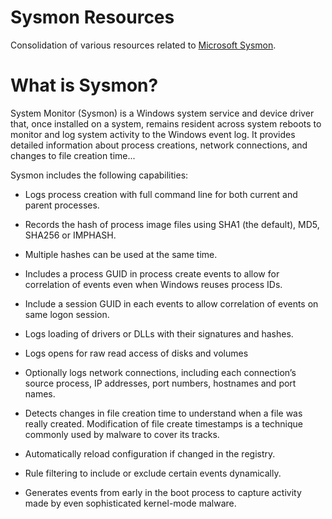 # Sysmon Resources
Consolidation of various resources related to [Microsoft Sysmon](https://docs.microsoft.com/en-us/sysinternals/downloads/sysmon).

# What is Sysmon?
System Monitor (Sysmon) is a Windows system service and device driver that, once installed on a system, remains resident across system reboots to monitor and log system activity to the Windows event log. It provides detailed information about process creations, network connections, and changes to file creation time...

Sysmon includes the following capabilities:

* Logs process creation with full command line for both current and parent processes.

*  Records the hash of process image files using SHA1 (the default), MD5, SHA256 or IMPHASH.

* Multiple hashes can be used at the same time.
* Includes a process GUID in process create events to allow for correlation of events even when Windows reuses process IDs.
* Include a session GUID in each events to allow correlation of events on same logon session.
* Logs loading of drivers or DLLs with their signatures and hashes.
* Logs opens for raw read access of disks and volumes
* Optionally logs network connections, including each connection’s source process, IP addresses, port numbers, hostnames and port names.
* Detects changes in file creation time to understand when a file was really created. Modification of file create timestamps is a technique commonly used by malware to cover its tracks.
* Automatically reload configuration if changed in the registry.
* Rule filtering to include or exclude certain events dynamically.
* Generates events from early in the boot process to capture activity made by even sophisticated kernel-mode malware.